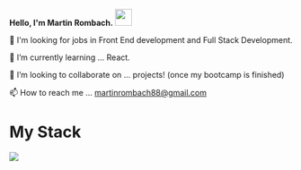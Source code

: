 **Hello, I'm Martin Rombach.** <img src="https://raw.githubusercontent.com/MartinHeinz/MartinHeinz/master/wave.gif" width="30px">

👀 I'm looking for jobs in Front End development and Full Stack Development.

🌱 I’m currently learning ... React.

💞️ I’m looking to collaborate on ... projects! (once my bootcamp is finished)

📫 How to reach me ... martinrombach88@gmail.com

# My Stack
![](https://img.shields.io/badge/<>-<WORD_ON_RIGHT>-informational?style=flat&logo=<LOGO_NAME>&logoColor=white&color=2bbc8a)

<!---
martinrombach88/martinrombach88 is a ✨ special ✨ repository because its `README.md` (this file) appears on your GitHub profile.
You can click the Preview link to take a look at your changes.
--->
